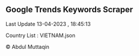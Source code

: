 

## Google Trends Keywords Scraper 
 
Last Update 13-04-2023 , 18:45:13

Country List :
VIETNAM.json



© Abdul Muttaqin 
